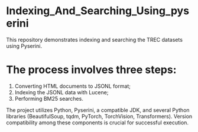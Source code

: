 # Indexing_And_Searching_Using_pyserini
This repository demonstrates indexing and searching the TREC datasets using Pyserini. 
# The process involves three steps:
1) Converting HTML documents to JSONL format;
2) Indexing the JSONL data with Lucene;
3) Performing BM25 searches.

The project utilizes Python, Pyserini, a compatible JDK, and several Python libraries (BeautifulSoup, tqdm, PyTorch, TorchVision, Transformers). Version compatibility among these components is crucial for successful execution.
